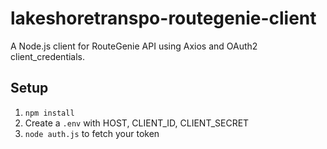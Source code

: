 # lakeshoretranspo-routegenie-client

A Node.js client for RouteGenie API using Axios and OAuth2 client_credentials.

## Setup

1. `npm install`  
2. Create a `.env` with HOST, CLIENT_ID, CLIENT_SECRET  
3. `node auth.js` to fetch your token  
